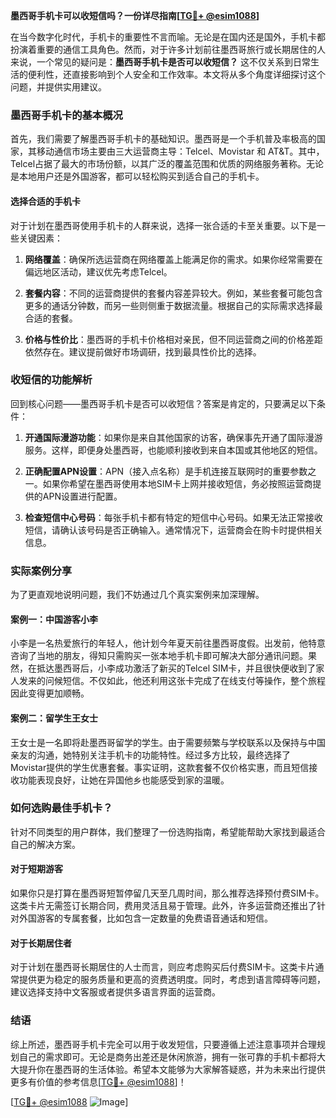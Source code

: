 **墨西哥手机卡可以收短信吗？一份详尽指南[[TG💪+ @esim1088](https://t.me/s/esim1088)]**

在当今数字化时代，手机卡的重要性不言而喻。无论是在国内还是国外，手机卡都扮演着重要的通信工具角色。然而，对于许多计划前往墨西哥旅行或长期居住的人来说，一个常见的疑问是：**墨西哥手机卡是否可以收短信？** 这不仅关系到日常生活的便利性，还直接影响到个人安全和工作效率。本文将从多个角度详细探讨这个问题，并提供实用建议。

### 墨西哥手机卡的基本概况

首先，我们需要了解墨西哥手机卡的基础知识。墨西哥是一个手机普及率极高的国家，其移动通信市场主要由三大运营商主导：Telcel、Movistar 和 AT&T。其中，Telcel占据了最大的市场份额，以其广泛的覆盖范围和优质的网络服务著称。无论是本地用户还是外国游客，都可以轻松购买到适合自己的手机卡。

#### 选择合适的手机卡

对于计划在墨西哥使用手机卡的人群来说，选择一张合适的卡至关重要。以下是一些关键因素：

1. **网络覆盖**：确保所选运营商在网络覆盖上能满足你的需求。如果你经常需要在偏远地区活动，建议优先考虑Telcel。
   
2. **套餐内容**：不同的运营商提供的套餐内容差异较大。例如，某些套餐可能包含更多的通话分钟数，而另一些则侧重于数据流量。根据自己的实际需求选择最合适的套餐。

3. **价格与性价比**：墨西哥的手机卡价格相对亲民，但不同运营商之间的价格差距依然存在。建议提前做好市场调研，找到最具性价比的选择。

### 收短信的功能解析

回到核心问题——墨西哥手机卡是否可以收短信？答案是肯定的，只要满足以下条件：

1. **开通国际漫游功能**：如果你是来自其他国家的访客，确保事先开通了国际漫游服务。这样，即便身处墨西哥，也能顺利接收到来自本国或其他地区的短信。

2. **正确配置APN设置**：APN（接入点名称）是手机连接互联网时的重要参数之一。如果你希望在墨西哥使用本地SIM卡上网并接收短信，务必按照运营商提供的APN设置进行配置。

3. **检查短信中心号码**：每张手机卡都有特定的短信中心号码。如果无法正常接收短信，请确认该号码是否正确输入。通常情况下，运营商会在购卡时提供相关信息。

### 实际案例分享

为了更直观地说明问题，我们不妨通过几个真实案例来加深理解。

#### 案例一：中国游客小李

小李是一名热爱旅行的年轻人，他计划今年夏天前往墨西哥度假。出发前，他特意咨询了当地的朋友，得知只需购买一张本地手机卡即可解决大部分通讯问题。果然，在抵达墨西哥后，小李成功激活了新买的Telcel SIM卡，并且很快便收到了家人发来的问候短信。不仅如此，他还利用这张卡完成了在线支付等操作，整个旅程因此变得更加顺畅。

#### 案例二：留学生王女士

王女士是一名即将赴墨西哥留学的学生。由于需要频繁与学校联系以及保持与中国亲友的沟通，她特别关注手机卡的功能特性。经过多方比较，最终选择了Movistar提供的学生优惠套餐。事实证明，这款套餐不仅价格实惠，而且短信接收功能表现良好，让她在异国他乡也能感受到家的温暖。

### 如何选购最佳手机卡？

针对不同类型的用户群体，我们整理了一份选购指南，希望能帮助大家找到最适合自己的解决方案。

#### 对于短期游客

如果你只是打算在墨西哥短暂停留几天至几周时间，那么推荐选择预付费SIM卡。这类卡片无需签订长期合同，费用灵活且易于管理。此外，许多运营商还推出了针对外国游客的专属套餐，比如包含一定数量的免费语音通话和短信。

#### 对于长期居住者

对于计划在墨西哥长期居住的人士而言，则应考虑购买后付费SIM卡。这类卡片通常提供更为稳定的服务质量和更高的资费透明度。同时，考虑到语言障碍等问题，建议选择支持中文客服或者提供多语言界面的运营商。

### 结语

综上所述，墨西哥手机卡完全可以用于收发短信，只要遵循上述注意事项并合理规划自己的需求即可。无论是商务出差还是休闲旅游，拥有一张可靠的手机卡都将大大提升你在墨西哥的生活体验。希望本文能够为大家解答疑惑，并为未来出行提供更多有价值的参考信息[[TG💪+ @esim1088](https://t.me/s/esim1088)]！

[[TG💪+ @esim1088](https://t.me/s/esim1088) ![Image](https://i.postimg.cc/4NQfJmqS/Snipaste-2025-05-13-00-14-12.png)]